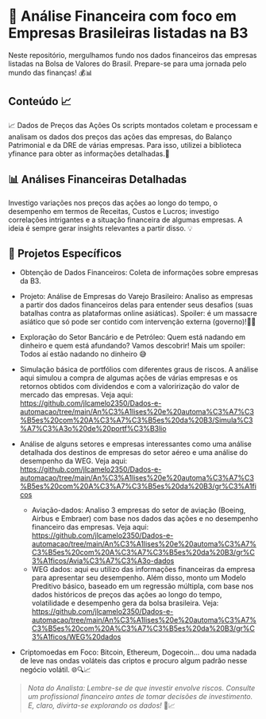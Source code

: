 # 🚀 Análise Financeira com foco em Empresas Brasileiras listadas na B3
Neste repositório, mergulhamos fundo nos dados financeiros das empresas listadas na Bolsa de Valores do Brasil. Prepare-se para uma jornada pelo mundo das finanças! 💰📊

## Conteúdo 📈
📈 Dados de Preços das Ações
Os scripts montados coletam e processam e analisam os dados dos preços das ações das empresas, do Balanço Patrimonial e da DRE de várias empresas. Para isso, utilizei a biblioteca yfinance para obter as informações detalhadas.💪

## 📊 Análises Financeiras Detalhadas
Investigo variações nos preços das ações ao longo do tempo, o desempenho em termos de Receitas, Custos e Lucros; investigo correlações intrigantes e a situação financeira de algumas empresas. A ideia é sempre gerar insights relevantes a partir disso. 💡

## 🌟 Projetos Específicos
- Obtenção de Dados Financeiros: Coleta de informações sobre empresas da B3.
  
- Projeto: Análise de Empresas do Varejo Brasileiro: Analiso as empresas a partir dos dados financeiros delas para entender seus desafios (suas batalhas contra as plataformas online asiáticas). Spoiler: é um massacre asiático que só pode ser contido com intervenção externa (governo)!🤫😉

- Exploração do Setor Bancário e de Petróleo: Quem está nadando em dinheiro e quem está afundando? Vamos descobrir! Mais um spoiler: Todos aí estão nadando no dinheiro 😅
  
- Simulação básica de portfólios com diferentes graus de riscos. A análise aqui simulou a compra de algumas ações de várias empresas e os retornos obtidos com dividendos e com a valorirização do valor de mercado das empresas. Veja aqui: https://github.com/jlcamelo2350/Dados-e-automacao/tree/main/An%C3%A1lises%20e%20automa%C3%A7%C3%B5es%20com%20A%C3%A7%C3%B5es%20da%20B3/Simula%C3%A7%C3%A3o%20de%20portf%C3%B3lio

  
- Análise de alguns setores e empresas interessantes como uma análise detalhada dos destinos de empresas do setor aéreo e uma análise do desempenho da WEG. Veja aqui: https://github.com/jlcamelo2350/Dados-e-automacao/tree/main/An%C3%A1lises%20e%20automa%C3%A7%C3%B5es%20com%20A%C3%A7%C3%B5es%20da%20B3/gr%C3%A1ficos
   - Aviação-dados: Analiso 3 empresas do setor de aviação (Boeing, Airbus e Embraer) com base nos dados das ações e no desempenho financeiro das empresas. Veja aqui: https://github.com/jlcamelo2350/Dados-e-automacao/tree/main/An%C3%A1lises%20e%20automa%C3%A7%C3%B5es%20com%20A%C3%A7%C3%B5es%20da%20B3/gr%C3%A1ficos/Avia%C3%A7%C3%A3o-dados
   - WEG dados: aqui eu utilizo das informações financeiras da empresa para apresentar seu desempenho. Além disso, monto um Modelo Preditivo básico, baseado em um regressão múltipla, com base nos dados históricos de preços das ações ao longo do tempo, volatilidade e desempenho gera da bolsa brasileira. Veja: https://github.com/jlcamelo2350/Dados-e-automacao/tree/main/An%C3%A1lises%20e%20automa%C3%A7%C3%B5es%20com%20A%C3%A7%C3%B5es%20da%20B3/gr%C3%A1ficos/WEG%20dados
  
- Criptomoedas em Foco: Bitcoin, Ethereum, Dogecoin… dou uma nadada de leve nas ondas voláteis das criptos e procuro algum padrão nesse negócio volátil. 🌐🔍📈 

> *Nota do Analista: Lembre-se de que investir envolve riscos. Consulte um profissional financeiro antes de tomar decisões de investimento. E, claro, divirta-se explorando os dados!* 🎉📈


